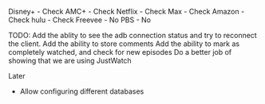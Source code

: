 Disney+ - Check
AMC+ - Check
Netflix - Check
Max - Check
Amazon - Check
hulu - Check
Freevee - No
PBS - No

TODO:
Add the ablity to see the adb connection status and try to reconnect the client.
Add the ability to store comments
Add the ability to mark as completely watched, and check for new episodes
Do a better job of showing that we are using JustWatch


Later
* Allow configuring different databases


  